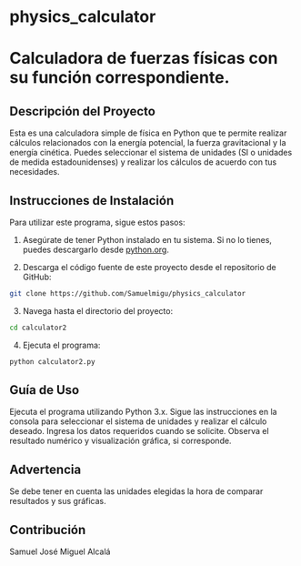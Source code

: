 # physics_calculator
# Calculadora de fuerzas físicas con su función correspondiente.

## Descripción del Proyecto
Esta es una calculadora simple de física en Python que te permite realizar cálculos relacionados con la energía potencial, la fuerza gravitacional y la energía cinética. Puedes seleccionar el sistema de unidades (SI o unidades de medida estadounidenses) y realizar los cálculos de acuerdo con tus necesidades.

## Instrucciones de Instalación
Para utilizar este programa, sigue estos pasos:

1. Asegúrate de tener Python instalado en tu sistema. Si no lo tienes, puedes descargarlo desde [python.org](https://www.python.org/).

2. Descarga el código fuente de este proyecto desde el repositorio de GitHub:

```bash
git clone https://github.com/Samuelmigu/physics_calculator
```

3. Navega hasta el directorio del proyecto:

```bash
cd calculator2
```

4. Ejecuta el programa:

```bash
python calculator2.py
```

## Guía de Uso
Ejecuta el programa utilizando Python 3.x.
Sigue las instrucciones en la consola para seleccionar el sistema de unidades y realizar el cálculo deseado.
Ingresa los datos requeridos cuando se solicite.
Observa el resultado numérico y visualización gráfica, si corresponde.


## Advertencia
Se debe tener en cuenta las unidades elegidas  la hora de comparar resultados y sus gráficas.
## Contribución
Samuel José Miguel Alcalá
